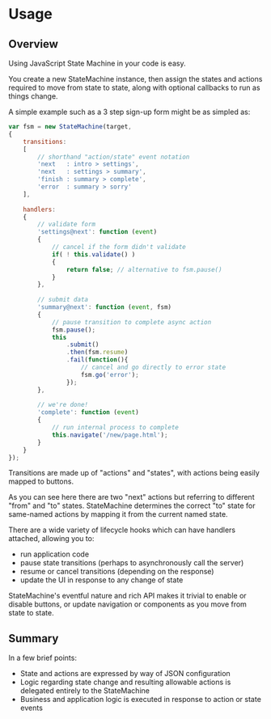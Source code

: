 # Usage

## Overview

Using JavaScript State Machine in your code is easy. 

You create a new StateMachine instance, then assign the states and actions required to move from state to state, along with optional callbacks to run as things change.

A simple example such as a 3 step sign-up form might be as simpled as:

```javascript
var fsm = new StateMachine(target, 
{
    transitions: 
    [
        // shorthand "action/state" event notation
        'next   : intro > settings',
        'next   : settings > summary',
        'finish : summary > complete',
        'error  : summary > sorry'
    ],
    
    handlers: 
    {
        // validate form
        'settings@next': function (event) 
        {
            // cancel if the form didn't validate
            if( ! this.validate() ) 
            {
                return false; // alternative to fsm.pause()
            }
        },
                    
        // submit data
        'summary@next': function (event, fsm) 
        {
            // pause transition to complete async action
            fsm.pause();
            this
                .submit()
                .then(fsm.resume)
                .fail(function(){
                    // cancel and go directly to error state
                    fsm.go('error');
                });
        },
        
        // we're done!
        'complete': function (event) 
        {
            // run internal process to complete
            this.navigate('/new/page.html');
        }
    }
});
```

Transitions are made up of "actions" and "states", with actions being easily mapped to buttons. 

As you can see here there are two "next" actions but referring to different "from" and "to" states. StateMachine determines the correct "to" state for same-named actions by mapping it from the current named state.


There are a wide variety of lifecycle hooks which can have handlers attached, allowing you to:

- run application code
- pause state transitions (perhaps to asynchronously call the server)
- resume or cancel transitions (depending on the response)
- update the UI in response to any change of state


StateMachine's eventful nature and rich API makes it trivial to enable or disable buttons, or update navigation or components as you move from state to state.

## Summary

In a few brief points:

- State and actions are expressed by way of JSON configuration
- Logic regarding state change and resulting allowable actions is delegated entirely to the StateMachine
- Business and application logic is executed in response to action or state events

